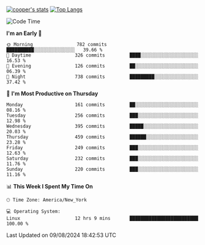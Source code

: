 [![cooper's stats](https://github-readme-stats-l2ak-km2n59e3j-coopjzs-projects.vercel.app/api?username=coopjz&count_private=true)](https://github.com/coopjz/github-readme-stats)
[![Top Langs](https://github-readme-stats-l2ak-km2n59e3j-coopjzs-projects.vercel.app/api/top-langs/?username=coopjz&count_private=true&langs_count=8&layout=compact&&hide=C)](https://github.com/coopjz/github-readme-stats)
<!--START_SECTION:waka-->
![Code Time](http://img.shields.io/badge/Code%20Time-182%20hrs%2013%20mins-blue)

**I'm an Early 🐤** 

```text
🌞 Morning                782 commits         ██████████░░░░░░░░░░░░░░░   39.66 % 
🌆 Daytime                326 commits         ████░░░░░░░░░░░░░░░░░░░░░   16.53 % 
🌃 Evening                126 commits         ██░░░░░░░░░░░░░░░░░░░░░░░   06.39 % 
🌙 Night                  738 commits         █████████░░░░░░░░░░░░░░░░   37.42 % 
```
📅 **I'm Most Productive on Thursday** 

```text
Monday                   161 commits         ██░░░░░░░░░░░░░░░░░░░░░░░   08.16 % 
Tuesday                  256 commits         ███░░░░░░░░░░░░░░░░░░░░░░   12.98 % 
Wednesday                395 commits         █████░░░░░░░░░░░░░░░░░░░░   20.03 % 
Thursday                 459 commits         ██████░░░░░░░░░░░░░░░░░░░   23.28 % 
Friday                   249 commits         ███░░░░░░░░░░░░░░░░░░░░░░   12.63 % 
Saturday                 232 commits         ███░░░░░░░░░░░░░░░░░░░░░░   11.76 % 
Sunday                   220 commits         ███░░░░░░░░░░░░░░░░░░░░░░   11.16 % 
```


📊 **This Week I Spent My Time On** 

```text
🕑︎ Time Zone: America/New_York

💻 Operating System: 
Linux                    12 hrs 9 mins       █████████████████████████   100.00 % 
```


 Last Updated on 09/08/2024 18:42:53 UTC
<!--END_SECTION:waka-->

